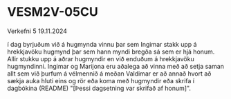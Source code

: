 # VESM2V-05CU
Verkefni 5
19.11.2024

í dag byrjuðum við á hugmynda vinnu þar sem Ingimar stakk upp á hrekkjavöku hugmynd þar sem hann myndi bregða sá sem er hjá honum. Allir stukku upp á aðrar hugmyndir en við enduðum á hrekkjavöku hugmyndinni.
Ingimar og Marijona eru aðalega að vinna með að setja saman allt sem við þurfum á vélmennið á meðan Valdimar er að annað hvort að sækja auka hluti eins og rör eða koma með hugmyndir eða skrifa í dagbókina (README) "[Þessi dagsetning var skrifað af honum]".
